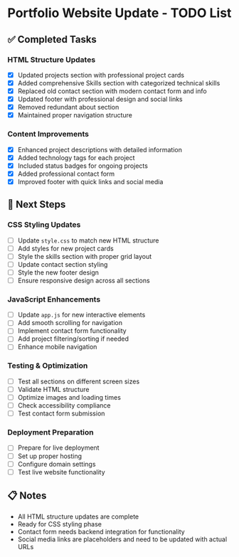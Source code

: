 # Portfolio Website Update - TODO List

## ✅ Completed Tasks

### HTML Structure Updates
- [x] Updated projects section with professional project cards
- [x] Added comprehensive Skills section with categorized technical skills
- [x] Replaced old contact section with modern contact form and info
- [x] Updated footer with professional design and social links
- [x] Removed redundant about section
- [x] Maintained proper navigation structure

### Content Improvements
- [x] Enhanced project descriptions with detailed information
- [x] Added technology tags for each project
- [x] Included status badges for ongoing projects
- [x] Added professional contact form
- [x] Improved footer with quick links and social media

## 🔄 Next Steps

### CSS Styling Updates
- [ ] Update `style.css` to match new HTML structure
- [ ] Add styles for new project cards
- [ ] Style the skills section with proper grid layout
- [ ] Update contact section styling
- [ ] Style the new footer design
- [ ] Ensure responsive design across all sections

### JavaScript Enhancements
- [ ] Update `app.js` for new interactive elements
- [ ] Add smooth scrolling for navigation
- [ ] Implement contact form functionality
- [ ] Add project filtering/sorting if needed
- [ ] Enhance mobile navigation

### Testing & Optimization
- [ ] Test all sections on different screen sizes
- [ ] Validate HTML structure
- [ ] Optimize images and loading times
- [ ] Check accessibility compliance
- [ ] Test contact form submission

### Deployment Preparation
- [ ] Prepare for live deployment
- [ ] Set up proper hosting
- [ ] Configure domain settings
- [ ] Test live website functionality

## 📋 Notes
- All HTML structure updates are complete
- Ready for CSS styling phase
- Contact form needs backend integration for functionality
- Social media links are placeholders and need to be updated with actual URLs
